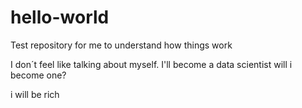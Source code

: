 # hello-world
Test repository for me to understand how things work

I don´t feel like talking about myself.
I'll become a data scientist
will i become one?

i will be rich
